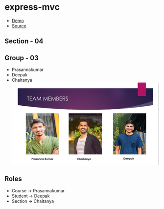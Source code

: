 # express-mvc

- [Demo](https://express-mvc-app.herokuapp.com)
- [Source](https://github.com/prasu93/express-mvc)

## Section - 04

## Group - 03

- Prasannakumar
- Deepak
- Chaitanya
![team](Team.png)

## Roles

- Course -> Prasannakumar
- Student -> Deepak
- Section -> Chaitanya
